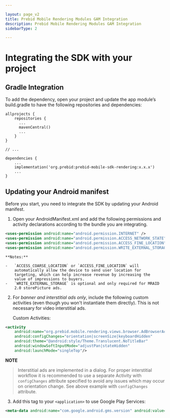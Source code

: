```yaml
---

layout: page_v2
title: Prebid Mobile Rendering Modules GAM Integration
description: Prebid Mobile Rendering Modules GAM Integration
sidebarType: 2

---
```


# Integrating the SDK with your project

## Gradle Integration


To add the dependency, open your project and update the app module’s build.gradle to have the following repositories and dependencies:

```
allprojects {
    repositories {
      ...
      mavenCentral()
      ...
    }
}

// ...

dependencies {
    ...
    implementation('org.prebid:prebid-mobile-sdk-rendering:x.x.x')
    ...
}
```

## Updating your Android manifest


Before you start, you need to integrate the SDK by updating your Android manifest.

1.  Open your AndroidManifest.xml and add the following permissions and
    activity declarations according to the bundle you are integrating.

``` xml
<uses-permission android:name="android.permission.INTERNET" />
<uses-permission android:name="android.permission.ACCESS_NETWORK_STATE" />
<uses-permission android:name="android.permission.ACCESS_FINE_LOCATION" />
<uses-permission android:name="android.permission.WRITE_EXTERNAL_STORAGE" />
```

    **Notes:**

    -   `ACCESS_COARSE_LOCATION` or `ACCESS_FINE_LOCATION` will
        automatically allow the device to send user location for
        targeting, which can help increase revenue by increasing the
        value of impressions to buyers.
    -   `WRITE_EXTERNAL_STORAGE` is optional and only required for MRAID
        2.0 storePicture ads.

2.  For *banner and interstitial ads only*, include the following custom
    activities (even though you won't instantiate them directly). This
    is not necessary for video interstitial ads.

    Custom Activities:

``` xml
<activity
    android:name="org.prebid.mobile.rendering.views.browser.AdBrowserActivity"
    android:configChanges="orientation|screenSize|keyboardHidden"
    android:theme="@android:style/Theme.Translucent.NoTitleBar"
    android:windowSoftInputMode="adjustPan|stateHidden"
    android:launchMode="singleTop"/>  
```

**NOTE**
>Interstitial ads are implemented in a dialog. For proper interstitial workflow it is recommended to use a separate Activity with `configChanges` attribute specified to avoid any issues which may occur on orientation change.
> See above example with `configChanges` attribute.

3.  Add this tag to your `<application>` to use Google Play Services:

 ``` xml
<meta-data android:name="com.google.android.gms.version" android:value="@integer/google_play_services_version" />  
```
